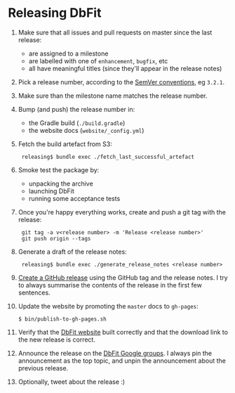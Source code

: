 # Releasing DbFit

1. Make sure that all issues and pull requests on master since the last release:
    - are assigned to a milestone
    - are labelled with one of `enhancement`, `bugfix`, etc
    - all have meaningful titles (since they'll appear in the release notes)

2. Pick a release number, according to the [SemVer conventions](http://semver.org/), eg `3.2.1`.

3. Make sure than the milestone name matches the release number.

4. Bump (and push) the release number in:
    - the Gradle build (`./build.gradle`)
    - the website docs (`website/_config.yml`)

5. Fetch the build artefact from S3:

        releasing$ bundle exec ./fetch_last_successful_artefact

6. Smoke test the package by:
    - unpacking the archive
    - launching DbFit
    - running some acceptance tests

7. Once you're happy everything works, create and push a git tag with the release:

        git tag -a v<release number> -m 'Release <release number>'
        git push origin --tags

8. Generate a draft of the release notes:

        releasing$ bundle exec ./generate_release_notes <release number>

9. [Create a GitHub release](https://github.com/dbfit/dbfit/releases/new) using the GitHub tag and the release notes. I try to always summarise the contents of the release in the first few sentences.

10. Update the website by promoting the `master` docs to `gh-pages`:

        $ bin/publish-to-gh-pages.sh

11. Verify that the [DbFit website](http://dbfit.github.io/dbfit/) built correctly and that the download link to the new release is correct.

12. Announce the release on the [DbFit Google groups](https://groups.google.com/forum/#!topic/dbfit). I always pin the announcement as the top topic, and unpin the announcement about the previous release.

13. Optionally, tweet about the release :)
